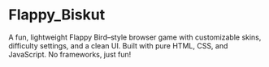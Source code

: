 # Flappy_Biskut
A fun, lightweight Flappy Bird–style browser game with customizable skins, difficulty settings, and a clean UI. Built with pure HTML, CSS, and JavaScript. No frameworks, just fun!
